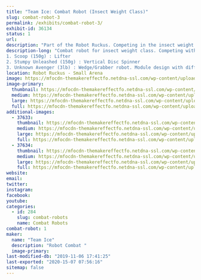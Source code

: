 ```yaml
---
title: "Team Ice: Combat Robot (Insect Weight Class)"
slug: combat-robot-3
permalink: /exhibits/combat-robot-3/
exhibit-id: 36134
status: 1
url: 
description: "Part of the Robot Ruckus. Competing in the insect weight class (150g and 3lb weight class)"
description-long: "Combat robot for insect weight class. Competing with 2 150g robots and 1 3lb robot.
1. Scoop (150g) : Lifter
2. Stumpy Unleashed (150g) : Vertical Disc Spinner
3. Unknown Avenger (3lb) : Wedge/Grabber robot. Module design with different fronts dependent on opponent."
location: Robot Ruckus - Small Arena
image: https://mfocdn-themakereffectfo.netdna-ssl.com/wp-content/uploads/2019/09/unknown_avenger.jpg
image-primary:
  thumbnail: https://mfocdn-themakereffectfo.netdna-ssl.com/wp-content/uploads/2019/09/unknown_avenger-150x150.jpg
  medium: https://mfocdn-themakereffectfo.netdna-ssl.com/wp-content/uploads/2019/09/unknown_avenger.jpg
  large: https://mfocdn-themakereffectfo.netdna-ssl.com/wp-content/uploads/2019/09/unknown_avenger.jpg
  full: https://mfocdn-themakereffectfo.netdna-ssl.com/wp-content/uploads/2019/09/unknown_avenger.jpg
additional-images:
  - 37633:
    thumbnail: https://mfocdn-themakereffectfo.netdna-ssl.com/wp-content/uploads/2019/09/scoop-150x150.jpg
    medium: https://mfocdn-themakereffectfo.netdna-ssl.com/wp-content/uploads/2019/09/scoop.jpg
    large: https://mfocdn-themakereffectfo.netdna-ssl.com/wp-content/uploads/2019/09/scoop.jpg
    full: https://mfocdn-themakereffectfo.netdna-ssl.com/wp-content/uploads/2019/09/scoop.jpg
  - 37634:
    thumbnail: https://mfocdn-themakereffectfo.netdna-ssl.com/wp-content/uploads/2019/09/stumpy-150x150.jpg
    medium: https://mfocdn-themakereffectfo.netdna-ssl.com/wp-content/uploads/2019/09/stumpy.jpg
    large: https://mfocdn-themakereffectfo.netdna-ssl.com/wp-content/uploads/2019/09/stumpy.jpg
    full: https://mfocdn-themakereffectfo.netdna-ssl.com/wp-content/uploads/2019/09/stumpy.jpg
website: 
email: 
twitter: 
instagram: 
facebook: 
youtube: 
categories:
  - id: 284
    slug: combat-robots
    name: Combat Robots
combat-robot: 1
maker:
  name: "Team Ice"
  description: "Robot Combat "
  image-primary: 
last-modified-db: "2019-11-06 17:41:25"
last-exported: "2020-15-07 07:56:16"
sitemap: false
---
```

